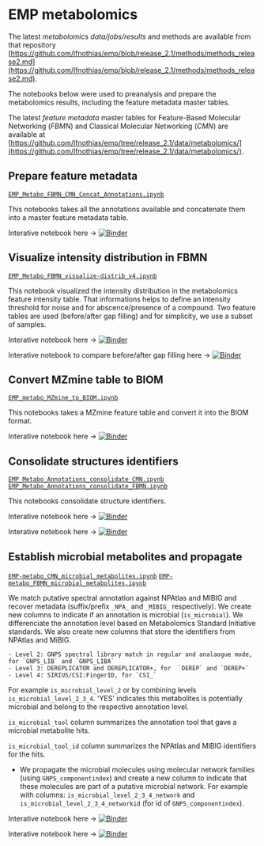 # EMP metabolomics

The latest *metabolomics data/jobs/results* and methods are available from that repository [https://github.com/lfnothias/emp/blob/release_2.1/methods/methods_release2.md](https://github.com/lfnothias/emp/blob/release_2.1/methods/methods_release2.md).

The notebooks below were used to preanalysis and prepare the metabolomics results, including the feature metadata master tables.

The latest *feature metadata* master tables for Feature-Based Molecular Networking (*FBMN*) and Classical Molecular Networking (*CMN*) are available at [https://github.com/lfnothias/emp/tree/release_2.1/data/metabolomics/](https://github.com/lfnothias/emp/tree/release_2.1/data/metabolomics/).


## Prepare feature metadata
[`EMP_Metabo_FBMN_CMN_Concat_Annotations.ipynb`](https://nbviewer.jupyter.org/github/lfnothias/emp_metabolomics/blob/main/notebooks/EMP_Metabo_FBMN_CMN_Concat_Annotations.ipynb)

This notebooks takes all the annotations available and concatenate them into a master feature metadata table.

Interative notebook here -> [![Binder](https://mybinder.org/badge_logo.svg)](https://mybinder.org/v2/gh/lfnothias/qiime2/master?urlpath=lab/tree/notebooks/EMP_Metabo_FBMN_CMN_Concat_Annotations.ipynb)


## Visualize intensity distribution in FBMN
[`EMP_Metabo_FBMN_visualize-distrib_v4.ipynb`](https://nbviewer.jupyter.org/github/lfnothias/emp_metabolomics/blob/main/notebooks/EMP_Metabo_FBMN_visualize-distrib_v4.ipynb)

This notebook visualized the intensity distribution in the metabolomics feature intensity table. That informations helps to define an intensity threshold for noise and for abscence/presence of a compound.
Two feature tables are used (before/after gap filling) and for simplicity, we use a subset of samples.

Interative notebook here -> [![Binder](https://mybinder.org/badge_logo.svg)](https://mybinder.org/v2/gh/lfnothias/qiime2/master?urlpath=lab/tree/notebooks/EMP_Metabo_FBMN_visualize-distrib_v4.ipynb)

Interative notebook to compare before/after gap filling here -> [![Binder](https://mybinder.org/badge_logo.svg)](https://mybinder.org/v2/gh/lfnothias/qiime2/master?urlpath=lab/tree/notebooks/EMP_Metabo_FBMN_visualize-distrib_v3_compare_before_after_gapfilling.ipynb)


## Convert MZmine table to BIOM
[`EMP_metabo_MZmine_to_BIOM.ipynb`](https://nbviewer.jupyter.org/github/lfnothias/emp_metabolomics/blob/main/notebooks/EMP_metabo_MZmine_to_BIOM.ipynb)

This notebooks takes a MZmine feature table and convert it into the BIOM format.

Interative notebook here -> [![Binder](https://mybinder.org/badge_logo.svg)](https://mybinder.org/v2/gh/lfnothias/qiime2/master?urlpath=lab/tree/notebooks/EMP_metabo_MZmine_to_BIOM.ipynb)


## Consolidate structures identifiers
[`EMP_Metabo_Annotations_consolidate_CMN.ipynb`](https://nbviewer.jupyter.org/github/lfnothias/emp_metabolomics/blob/main/notebooks/EMP_Metabo_Annotations_consolidate_CMN.ipynb)
[`EMP_Metabo_Annotations_consolidate_FBMN.ipynb`](https://nbviewer.jupyter.org/github/lfnothias/emp_metabolomics/blob/main/notebooks/EMP_Metabo_Annotations_consolidate_FBMN.ipynb)

This notebooks consolidate structure identifiers.

Interative notebook here -> [![Binder](https://mybinder.org/badge_logo.svg)](https://mybinder.org/v2/gh/lfnothias/qiime2/master?urlpath=lab/tree/notebooks/EMP_Metabo_Annotations_consolidate_CMN.ipynb)

Interative notebook here -> [![Binder](https://mybinder.org/badge_logo.svg)](https://mybinder.org/v2/gh/lfnothias/qiime2/master?urlpath=lab/tree/notebooks/EMP_Metabo_Annotations_consolidate_FBMN.ipynb)

## Establish microbial metabolites and propagate
[`EMP-metabo_CMN_microbial_metabolites.ipynb`](https://nbviewer.jupyter.org/github/lfnothias/emp_metabolomics/blob/main/notebooks/EMP-metabo_CMN_microbial_metabolites.ipynb)
[`EMP-metabo_FBMN_microbial_metabolites.ipynb`](https://nbviewer.jupyter.org/github/lfnothias/emp_metabolomics/blob/main/notebooks/EMP-metabo_FBMN_microbial_metabolites.ipynb)

We match putative spectral annotation against NPAtlas and MIBIG and recover metadata (suffix/prefix `_NPA_` and `_MIBIG_` respectively). We create new columns to indicate if an annotation is microbial (`is_microbial`). We differenciate the annotation level based on Metabolomics Standard Initiative standards. We also create new columns that store the identifiers from NPAtlas and MiBIG.

    - Level 2: GNPS spectral library match in regular and analaogue mode, for `GNPS_LIB` and `GNPS_LIBA`
    - Level 3: DEREPLICATOR and DEREPLICATOR+, for  `DEREP` and `DEREP+`
    - Level 4: SIRIUS/CSI:FingerID, for `CSI_`

   For example `is_microbial_level_2` or by combining levels `is_microbial_level_2_3_4`. 'YES' indicates this metabolites is potentially microbial and belong to the respective annotation level.
   
   `is_microbial_tool` column summarizes the annotation tool that gave a microbial metabolite hits.
   
   `is_microbial_tool_id` column summarizes the NPAtlas and MIBIG identifiers for the hits.

- We propagate the microbial molecules using molecular network families (using `GNPS_componentindex`) and create a new column to indicate that these molecules are part of a putative microbial network. For example with columns: `is_microbial_level_2_3_4_network` and `is_microbial_level_2_3_4_networkid` (for id of `GNPS_componentindex`).

Interative notebook here -> [![Binder](https://mybinder.org/badge_logo.svg)](https://mybinder.org/v2/gh/lfnothias/qiime2/master?urlpath=lab/tree/notebooks/EMP-metabo_CMN_microbial_metabolites.ipynb)

Interative notebook here -> [![Binder](https://mybinder.org/badge_logo.svg)](https://mybinder.org/v2/gh/lfnothias/qiime2/master?urlpath=lab/tree/notebooks/EMP-metabo_FBMN_microbial_metabolites.ipynb)
